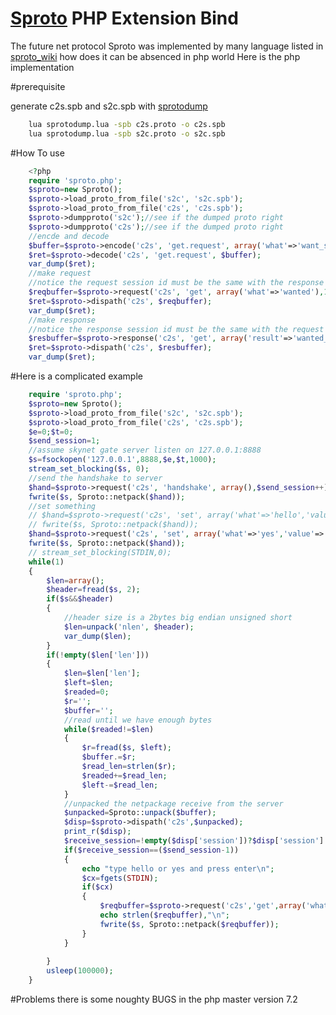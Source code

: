 #  [Sproto](https://github.com/cloudwu/skynet/tree/master/lualib-src/sproto)  PHP Extension Bind
 The future net protocol Sproto was implemented  by  many  language listed in [sproto_wiki](https://github.com/cloudwu/sproto/wiki) 
 how does it can be absenced in php world
 Here is the php implementation

#prerequisite 

generate c2s.spb and s2c.spb with  [sprotodump](https://github.com/lvzixun/sprotodump)
``` bash
	lua sprotodump.lua -spb c2s.proto -o c2s.spb
	lua sprotodump.lua -spb s2c.proto -o s2c.spb
```
#How To use 

``` php
	<?php
	require 'sproto.php';
	$sproto=new Sproto();
	$sproto->load_proto_from_file('s2c', 's2c.spb');
	$sproto->load_proto_from_file('c2s', 'c2s.spb');
	$sproto->dumpproto('s2c');//see if the dumped proto right
	$sproto->dumpproto('c2s');//see if the dumped proto right
	//encde and decode
	$buffer=$sproto->encode('c2s', 'get.request', array('what'=>'want_some_key'));
	$ret=$sproto->decode('c2s', 'get.request', $buffer);
	var_dump($ret);
	//make request 
	//notice the request session id must be the same with the response session id
	$reqbuffer=$sproto->request('c2s', 'get', array('what'=>'wanted'),10001);
	$ret=$sproto->dispath('c2s', $reqbuffer);
	var_dump($ret);
	//make response
	//notice the response session id must be the same with the request session id
	$resbuffer=$sproto->response('c2s', 'get', array('result'=>'wanted_is_here'),10001);
	$ret=$sproto->dispath('c2s', $resbuffer);
	var_dump($ret);
```

#Here is a complicated example 
```php
    require 'sproto.php';
	$sproto=new Sproto();
	$sproto->load_proto_from_file('s2c', 's2c.spb');
	$sproto->load_proto_from_file('c2s', 'c2s.spb');
	$e=0;$t=0;
	$send_session=1;
	//assume skynet gate server listen on 127.0.0.1:8888
	$s=fsockopen('127.0.0.1',8888,$e,$t,1000);
	stream_set_blocking($s, 0);
	//send the handshake to server
	$hand=$sproto->request('c2s', 'handshake', array(),$send_session++);
	fwrite($s, Sproto::netpack($hand));
	//set something 
	// $hand=$sproto->request('c2s', 'set', array('what'=>'hello','value'=>'hello from c programmer dietoad'),10001);
	// fwrite($s, Sproto::netpack($hand));
	$hand=$sproto->request('c2s', 'set', array('what'=>'yes','value'=>'yes message from php'),$send_session++);
	fwrite($s, Sproto::netpack($hand));
	// stream_set_blocking(STDIN,0);
	while(1)
	{
	    $len=array();
	    $header=fread($s, 2);
	    if($s&&$header)
	    {
	        //header size is a 2bytes big endian unsigned short  
	        $len=unpack('nlen', $header);
	        var_dump($len);
	    }
	    if(!empty($len['len']))
	    {
	        $len=$len['len'];
	        $left=$len;
	        $readed=0;
	        $r='';
	        $buffer='';
	        //read until we have enough bytes 
	        while($readed!=$len)
	        {
	            $r=fread($s, $left);
	            $buffer.=$r;
	            $read_len=strlen($r);
	            $readed+=$read_len;
	            $left-=$read_len;
	        }
	        //unpacked the netpackage receive from the server
	        $unpacked=Sproto::unpack($buffer);
	        $disp=$sproto->dispath('c2s',$unpacked);
	        print_r($disp);
	        $receive_session=!empty($disp['session'])?$disp['session']:0;
	        if($receive_session==($send_session-1))
	        {
	            echo "type hello or yes and press enter\n";
	            $cx=fgets(STDIN);
	            if($cx)
	            {
	                $reqbuffer=$sproto->request('c2s','get',array('what'=>trim('yes')), $send_session++);
	                echo strlen($reqbuffer),"\n";
	                fwrite($s, Sproto::netpack($reqbuffer));
	            }
	        }
	       
	    }
	    usleep(100000);
	}
```

#Problems
 there is some noughty BUGS  in the php master  version 7.2
